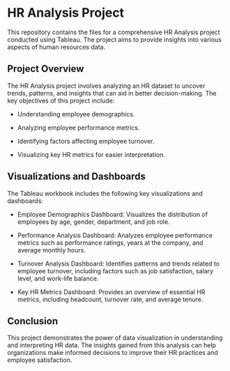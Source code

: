 # HR Analysis Project

This repository contains the files for a comprehensive HR Analysis project conducted using Tableau. The project aims to provide insights into various aspects of human resources data.

## Project Overview

The HR Analysis project involves analyzing an HR dataset to uncover trends, patterns, and insights that can aid in better decision-making. The key objectives of this project include:

- Understanding employee demographics.

- Analyzing employee performance metrics.

- Identifying factors affecting employee turnover.

- Visualizing key HR metrics for easier interpretation.

## Visualizations and Dashboards

The Tableau workbook includes the following key visualizations and dashboards:

- Employee Demographics Dashboard: Visualizes the distribution of employees by age, gender, department, and job role.

- Performance Analysis Dashboard: Analyzes employee performance metrics such as performance ratings, years at the company, and average monthly hours.

- Turnover Analysis Dashboard: Identifies patterns and trends related to employee turnover, including factors such as job satisfaction, salary level, and work-life balance.

- Key HR Metrics Dashboard: Provides an overview of essential HR metrics, including headcount, turnover rate, and average tenure.

## Conclusion

This project demonstrates the power of data visualization in understanding and interpreting HR data. The insights gained from this analysis can help organizations make informed decisions to improve their HR practices and employee satisfaction.
